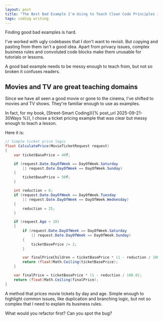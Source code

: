 ```yaml
---
layout: post
title: "The Best Bad Example I'm Using to Teach Clean Code Principles in My Book"
tags: coding writing
---
```


Finding good bad examples is hard.

I've worked with ugly codebases that I don't want to revisit. But copying and pasting from them isn't a good idea. Apart from privacy issues, complex business rules and  convoluted code blocks make them unusable for tutorials or lessons.

A good bad example needs to be messy enough to teach from, but not so broken it confuses readers.

## Movies and TV are great teaching domains

Since we have all seen a good movie or gone to the cinema, I've shifted to movies and TV shows. They're familiar enough to use as examples.

In fact, for my book, [Street-Smart Coding]({% post_url 2025-09-21-30Ways %}), I chose a ticket pricing example that was clear but messy enough to teach a lesson.

Here it is:

```csharp
// Simple ticket price logic
float CalculatePrice(MovieTicketRequest request)
{
    var ticketBasePrice = 40f;

    if (request.Date.DayOfWeek == DayOfWeek.Saturday
        || request.Date.DayOfWeek == DayOfWeek.Sunday)
    {
        ticketBasePrice = 50f;
    }

    int reduction = 0;
    if (request.Date.DayOfWeek == DayOfWeek.Tuesday
        || request.Date.DayOfWeek == DayOfWeek.Wednesday)
    {
        reduction = 25;
    }

    if (request.Age < 10)
    {
        if (request.Date.DayOfWeek == DayOfWeek.Saturday
            || request.Date.DayOfWeek == DayOfWeek.Sunday)
        {
            ticketBasePrice /= 2;
        }

        var finalPriceChildren = ticketBasePrice * (1 - reduction / 100.0);
        return (float)Math.Ceiling(ticketBasePrice);
    }

    var finalPrice = ticketBasePrice * (1 - reduction / 100.0);
    return (float)Math.Ceiling(finalPrice);
}
```

A method that prices movie tickets by day and age. Simple enough to highlight common issues, like duplication and branching logic, but not so complex that I need to explain its business rules.

What would you refactor first? Can you spot the bug?
